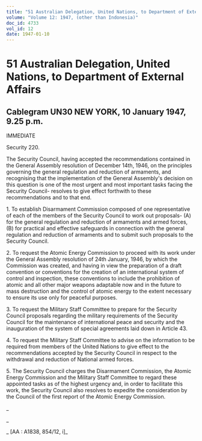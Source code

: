 ```yaml
---
title: "51 Australian Delegation, United Nations, to Department of External Affairs"
volume: "Volume 12: 1947, (other than Indonesia)"
doc_id: 4733
vol_id: 12
date: 1947-01-10
---
```


# 51 Australian Delegation, United Nations, to Department of External Affairs

## Cablegram UN30 NEW YORK, 10 January 1947, 9.25 p.m.

IMMEDIATE

Security 220.

The Security Council, having accepted the recommendations contained in the General Assembly resolution of December 14th, 1946, on the principles governing the general regulation and reduction of armaments, and recognising that the implementation of the General Assembly's decision on this question is one of the most urgent and most important tasks facing the Security Council- resolves to give effect forthwith to these recommendations and to that end.

1\. To establish Disarmament Commission composed of one representative of each of the members of the Security Council to work out proposals- (A) for the general regulation and reduction of armaments and armed forces, (B) for practical and effective safeguards in connection with the general regulation and reduction of armaments and to submit such proposals to the Security Council.

2\. To request the Atomic Energy Commission to proceed with its work under the General Assembly resolution of 24th January, 1946, by which the Commission was created, and having in view the preparation of a draft convention or conventions for the creation of an international system of control and inspection, these conventions to include the prohibition of atomic and all other major weapons adaptable now and in the future to mass destruction and the control of atomic energy to the extent necessary to ensure its use only for peaceful purposes.

3\. To request the Military Staff Committee to prepare for the Security Council proposals regarding the military requirements of the Security Council for the maintenance of international peace and security and the inauguration of the system of special agreements laid down in Article 43.

4\. To request the Military Staff Committee to advise on the information to be required from members of the United Nations to give effect to the recommendations accepted by the Security Council in respect to the withdrawal and reduction of National armed forces.

5\. The Security Council charges the Disarmament Commission, the Atomic Energy Commission and the Military Staff Committee to regard these appointed tasks as of the highest urgency and, in order to facilitate this work, the Security Council also resolves to expedite the consideration by the Council of the first report of the Atomic Energy Commission.

_

_

_ [AA : A1838, 854/12, i]_
